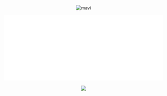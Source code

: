 <div align="center">
<img src="https://komarev.com/ghpvc/?username=mavi&label=Profile%20views&color=0066ff" alt="mavi" />
</div>

<p align="center">
<img src="https://github.com/barbecue/barbecue/blob/master/media/banner.png?raw=true">
</p>

<div align="center">
   <a href="https://discord.com/users/135426949748097024" target="_blank">
      <img src="https://lanyard.cnrad.dev/api/135426949748097024?bg=111111">
   </a>
</div>
